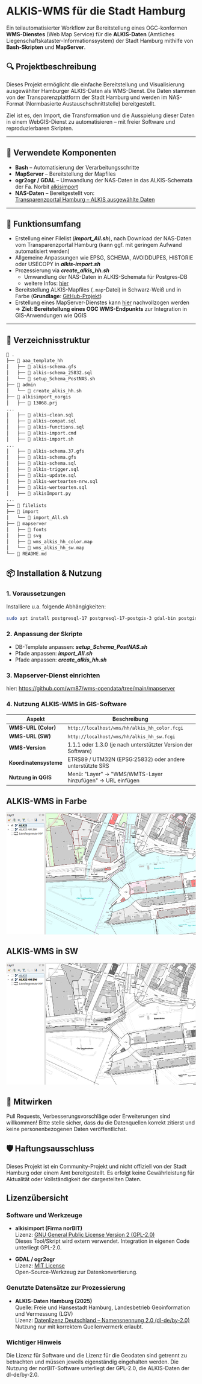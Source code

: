 # ALKIS-WMS für die Stadt Hamburg

Ein teilautomatisierter Workflow zur Bereitstellung eines OGC-konformen **WMS-Dienstes** (Web Map Service) für die **ALKIS-Daten** (Amtliches Liegenschaftskataster-Informationssystem) der Stadt Hamburg mithilfe von **Bash-Skripten** und **MapServer**.

## 🔍 Projektbeschreibung

Dieses Projekt ermöglicht die einfache Bereitstellung und Visualisierung ausgewählter Hamburger ALKIS-Daten als WMS-Dienst. Die Daten stammen von der Transparenzplattform der Stadt Hamburg und werden im NAS-Format (Normbasierte Austauschschnittstelle) bereitgestellt.

Ziel ist es, den Import, die Transformation und die Ausspielung dieser Daten in einem WebGIS-Dienst zu automatisieren – mit freier Software und reproduzierbaren Skripten.

---

## 🧰 Verwendete Komponenten

- **Bash** – Automatisierung der Verarbeitungsschritte
- **MapServer** – Bereitstellung der Mapfiles
- **ogr2ogr / GDAL** – Umwandlung der NAS-Daten in das ALKIS-Schemata der Fa. Norbit [alkisimport](https://github.com/norBIT/alkisimport/tree/master)
- **NAS-Daten** – Bereitgestellt von:  
  [Transparenzportal Hamburg – ALKIS ausgewählte Daten](https://suche.transparenz.hamburg.de/dataset/alkis-ausgewaehlte-daten-hamburg5)

---

## 🚀 Funktionsumfang

- Erstellung einer Filelist (***import_All.sh***), nach Download der NAS-Daten vom Transparenzportal Hamburg (kann ggf. mit geringem Aufwand automatisiert werden)
- Allgemeine Anpassungen wie EPSG, SCHEMA, AVOIDDUPES, HISTORIE oder USECOPY in ***alkis-import.sh***
- Prozessierung via ***create_alkis_hh.sh***
    - Umwandlung der NAS-Daten in ALKIS-Schemata für Postgres-DB
    - weitere Infos: [hier](https://www.norbit.de/74)
- Bereitstellung ALKIS-Mapfiles (`.map`-Datei) in Schwarz-Weiß und in Farbe (**Grundlage**: [GitHub-Projekt](https://github.com/norBIT/alkisplugin))
- Erstellung eines MapServer-Dienstes kann [hier](https://github.com/wm87/wms-opendata/tree/main/mapserver) nachvollzogen werden => **Ziel: Bereitstellung eines OGC WMS-Endpunkts** zur Integration in GIS-Anwendungen wie QGIS

---

## 📁 Verzeichnisstruktur
```text
 .
├──  aaa_template_hh
│   ├──  alkis-schema.gfs
│   ├──  alkis-schema_25832.sql
│   └──  setup_Schema_PostNAS.sh
├──  admin
│   └──  create_alkis_hh.sh
├──  alkisimport_norgis
│   ├──  13068.prj
...
│   ├──  alkis-clean.sql
│   ├──  alkis-compat.sql
│   ├──  alkis-functions.sql
│   ├──  alkis-import.cmd
│   ├──  alkis-import.sh
...
│   ├──  alkis-schema.37.gfs
│   ├──  alkis-schema.gfs
│   ├──  alkis-schema.sql
│   ├──  alkis-trigger.sql
│   ├──  alkis-update.sql
│   ├──  alkis-wertearten-nrw.sql
│   ├──  alkis-wertearten.sql
│   ├──  alkisImport.py
...
├──  filelists
├──  import
│   └──  import_All.sh
├──  mapserver
│   ├──  fonts
│   ├──  svg
│   ├──  wms_alkis_hh_color.map
│   └──  wms_alkis_hh_sw.map
└──  README.md
```

## 📦 Installation & Nutzung

### 1. Voraussetzungen

Installiere u.a. folgende Abhängigkeiten:

```bash
sudo apt install postgresql-17 postgresql-17-postgis-3 gdal-bin postgis mapserver-bin cgi-mapserver unzip
```

### 2. Anpassung der Skripte

* DB-Template anpassen: ***setup_Schema_PostNAS.sh***
* Pfade anpassen: ***import_All.sh***
* Pfade anpassen: ***create_alkis_hh.sh***

### 3. Mapserver-Dienst einrichten

hier: https://github.com/wm87/wms-opendata/tree/main/mapserver

### 4. Nutzung ALKIS-WMS in GIS-Software

| Aspekt             | Beschreibung                                              |
|-----------------------|-----------------------------------------------------------|
| **WMS-URL (Color)**   | `http://localhost/wms/hh/alkis_hh_color.fcgi`             |
| **WMS-URL (SW)**      | `http://localhost/wms/hh/alkis_hh_sw.fcgi`                |
| **WMS-Version**       | 1.1.1 oder 1.3.0 (je nach unterstützter Version der Software) |
| **Koordinatensysteme**| ETRS89 / UTM32N (EPSG:25832) oder andere unterstützte SRS |
| **Nutzung in QGIS**   | Menü: "Layer" → "WMS/WMTS-Layer hinzufügen" → URL einfügen |

## ALKIS-WMS in Farbe

![ALKIS_COLOR](alkis_color.png "alkis_color")

## ALKIS-WMS in SW

![ALKIS_SW](alkis_sw.png "alkis_sw")

## 🤝 Mitwirken
Pull Requests, Verbesserungsvorschläge oder Erweiterungen sind willkommen! Bitte stelle sicher, dass du die Datenquellen korrekt zitierst und keine personenbezogenen Daten veröffentlichst.

## 🛡️ Haftungsausschluss
Dieses Projekt ist ein Community-Projekt und nicht offiziell von der Stadt Hamburg oder einem Amt bereitgestellt. Es erfolgt keine Gewährleistung für Aktualität oder Vollständigkeit der dargestellten Daten.

## Lizenzübersicht

### Software und Werkzeuge

- **alkisimport (Firma norBIT)**  
  Lizenz: [GNU General Public License Version 2 (GPL-2.0)](https://github.com/norBIT/alkisimport/blob/master/LICENSE)  
  Dieses Tool/Skript wird extern verwendet. Integration in eigenen Code unterliegt GPL-2.0.

- **GDAL / ogr2ogr**  
  Lizenz: [MIT License](https://opensource.org/licenses/MIT)  
  Open-Source-Werkzeug zur Datenkonvertierung.

### Genutzte Datensätze zur Prozessierung

- **ALKIS-Daten Hamburg (2025)**  
  Quelle: Freie und Hansestadt Hamburg, Landesbetrieb Geoinformation und Vermessung (LGV)  
  Lizenz: [Datenlizenz Deutschland – Namensnennung 2.0 (dl-de/by-2.0)](https://www.govdata.de/dl-de/by-2-0)  
  Nutzung nur mit korrektem Quellenvermerk erlaubt.

### Wichtiger Hinweis

Die Lizenz für Software und die Lizenz für die Geodaten sind getrennt zu betrachten und müssen jeweils eigenständig eingehalten werden. Die Nutzung der norBIT-Software unterliegt der GPL-2.0, die ALKIS-Daten der dl-de/by-2.0.

